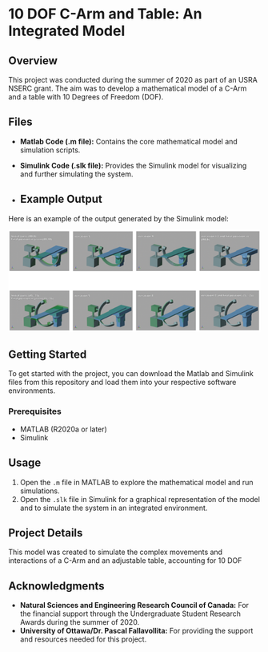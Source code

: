 # 10 DOF C-Arm and Table: An Integrated Model

## Overview
This project was conducted during the summer of 2020 as part of an USRA NSERC grant. The aim was to develop a mathematical model of a C-Arm and a table with 10 Degrees of Freedom (DOF). 

## Files
- **Matlab Code (.m file):** Contains the core mathematical model and simulation scripts.
- **Simulink Code (.slk file):** Provides the Simulink model for visualizing and further simulating the system.

- ## Example Output
Here is an example of the output generated by the Simulink model:

![Simulink Output](simulink_output.png)

## Getting Started
To get started with the project, you can download the Matlab and Simulink files from this repository and load them into your respective software environments.

### Prerequisites
- MATLAB (R2020a or later)
- Simulink

## Usage
1. Open the `.m` file in MATLAB to explore the mathematical model and run simulations.
2. Open the `.slk` file in Simulink for a graphical representation of the model and to simulate the system in an integrated environment.

## Project Details
This model was created to simulate the complex movements and interactions of a C-Arm and an adjustable table, accounting for 10 DOF

## Acknowledgments
- **Natural Sciences and Engineering Research Council of Canada:** For the financial support through the Undergraduate Student Research Awards during the summer of 2020.
- **University of Ottawa/Dr. Pascal Fallavollita:** For providing the support and resources needed for this project.

